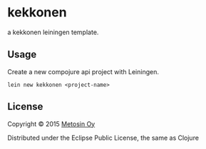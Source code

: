 # kekkonen

a kekkonen leiningen template.

## Usage

Create a new compojure api project with Leiningen.

```
lein new kekkonen <project-name>
```

## License

Copyright © 2015 [Metosin Oy](http://www.metosin.fi)

Distributed under the Eclipse Public License, the same as Clojure
